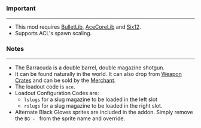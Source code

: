 ### Important
---
- This mod requires [BulletLib](https://gitlab.com/accensi/hd-addons/hdbulletlib), [AceCoreLib](https://gitlab.com/accensi/hd-addons/acecorelib) and [Six12](https://gitlab.com/icarus-innovations/hdest-addons/six12).
- Supports ACL's spawn scaling.

### Notes
---
- The Barracuda is a double barrel, double magazine shotgun.
- It can be found naturally in the world. It can also drop from [Weapon Crates](https://gitlab.com/accensi/hd-addons/weapon-crate) and can be sold by the [Merchant](https://gitlab.com/accensi/hd-addons/merchant).
- The loadout code is `ace`.
- Loadout Configuration Codes are:
	- `lslugs` for a slug magazine to be loaded in the left slot
	- `rslugs` for a slug magazine to be loaded in the right slot.
- Alternate Black Gloves sprites are included in the addon. Simply remove the `BG - `  from the sprite name and override.